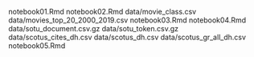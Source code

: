 notebook01.Rmd
notebook02.Rmd
data/movie_class.csv
data/movies_top_20_2000_2019.csv
notebook03.Rmd
notebook04.Rmd
data/sotu_document.csv.gz
data/sotu_token.csv.gz
data/scotus_cites_dh.csv
data/scotus_dh.csv
data/scotus_gr_all_dh.csv
notebook05.Rmd
